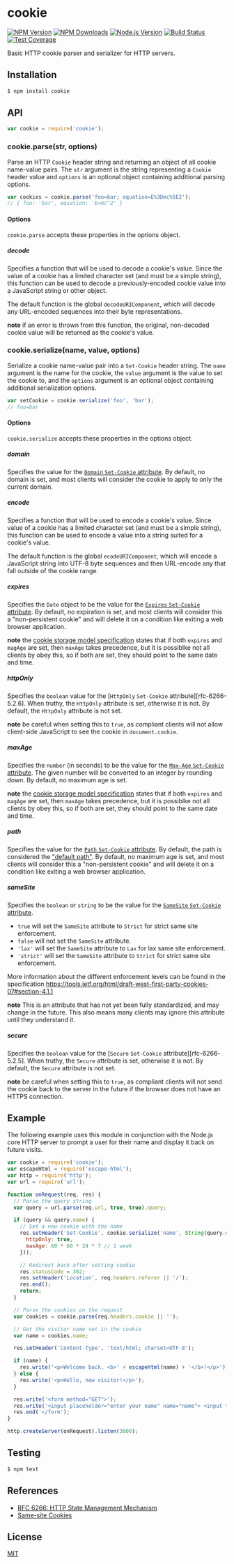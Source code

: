 # cookie[![NPM Version][npm-image]][npm-url][![NPM Downloads][downloads-image]][downloads-url][![Node.js Version][node-version-image]][node-version-url][![Build Status][travis-image]][travis-url][![Test Coverage][coveralls-image]][coveralls-url]Basic HTTP cookie parser and serializer for HTTP servers.## Installation```sh$ npm install cookie```## API```jsvar cookie = require('cookie');```### cookie.parse(str, options)Parse an HTTP `Cookie` header string and returning an object of all cookie name-value pairs.The `str` argument is the string representing a `Cookie` header value and `options` is anoptional object containing additional parsing options.```jsvar cookies = cookie.parse('foo=bar; equation=E%3Dmc%5E2');// { foo: 'bar', equation: 'E=mc^2' }```#### Options`cookie.parse` accepts these properties in the options object.##### decodeSpecifies a function that will be used to decode a cookie's value. Since the value of a cookiehas a limited character set (and must be a simple string), this function can be used to decodea previously-encoded cookie value into a JavaScript string or other object.The default function is the global `decodeURIComponent`, which will decode any URL-encodedsequences into their byte representations.**note** if an error is thrown from this function, the original, non-decoded cookie value willbe returned as the cookie's value.### cookie.serialize(name, value, options)Serialize a cookie name-value pair into a `Set-Cookie` header string. The `name` argument is thename for the cookie, the `value` argument is the value to set the cookie to, and the `options`argument is an optional object containing additional serialization options.```jsvar setCookie = cookie.serialize('foo', 'bar');// foo=bar```#### Options`cookie.serialize` accepts these properties in the options object.##### domainSpecifies the value for the [`Domain` `Set-Cookie` attribute][rfc-6266-5.2.3]. By default, nodomain is set, and most clients will consider the cookie to apply to only the current domain.##### encodeSpecifies a function that will be used to encode a cookie's value. Since value of a cookiehas a limited character set (and must be a simple string), this function can be used to encodea value into a string suited for a cookie's value.The default function is the global `ecodeURIComponent`, which will encode a JavaScript stringinto UTF-8 byte sequences and then URL-encode any that fall outside of the cookie range.##### expiresSpecifies the `Date` object to be the value for the [`Expires` `Set-Cookie` attribute][rfc-6266-5.2.1].By default, no expiration is set, and most clients will consider this a "non-persistent cookie" andwill delete it on a condition like exiting a web browser application.**note** the [cookie storage model specification][rfc-6266-5.3] states that if both `expires` and`magAge` are set, then `maxAge` takes precedence, but it is possiblke not all clients by obey this,so if both are set, they should point to the same date and time.##### httpOnlySpecifies the `boolean` value for the [`HttpOnly` `Set-Cookie` attribute][rfc-6266-5.2.6]. When truthy,the `HttpOnly` attribute is set, otherwise it is not. By default, the `HttpOnly` attribute is not set.**note** be careful when setting this to `true`, as compliant clients will not allow client-sideJavaScript to see the cookie in `document.cookie`.##### maxAgeSpecifies the `number` (in seconds) to be the value for the [`Max-Age` `Set-Cookie` attribute][rfc-6266-5.2.2].The given number will be converted to an integer by rounding down. By default, no maximum age is set.**note** the [cookie storage model specification][rfc-6266-5.3] states that if both `expires` and`magAge` are set, then `maxAge` takes precedence, but it is possiblke not all clients by obey this,so if both are set, they should point to the same date and time.##### pathSpecifies the value for the [`Path` `Set-Cookie` attribute][rfc-6266-5.2.4]. By default, the pathis considered the ["default path"][rfc-6266-5.1.4]. By default, no maximum age is set, and mostclients will consider this a "non-persistent cookie" and will delete it on a condition like exitinga web browser application.##### sameSiteSpecifies the `boolean` or `string` to be the value for the [`SameSite` `Set-Cookie` attribute][draft-west-first-party-cookies-07].  - `true` will set the `SameSite` attribute to `Strict` for strict same site enforcement.  - `false` will not set the `SameSite` attribute.  - `'lax'` will set the `SameSite` attribute to `Lax` for lax same site enforcement.  - `'strict'` will set the `SameSite` attribute to `Strict` for strict same site enforcement.More information about the different enforcement levels can be found in the specificationhttps://tools.ietf.org/html/draft-west-first-party-cookies-07#section-4.1.1**note** This is an attribute that has not yet been fully standardized, and may change in the future.This also means many clients may ignore this attribute until they understand it.##### secureSpecifies the `boolean` value for the [`Secure` `Set-Cookie` attribute][rfc-6266-5.2.5]. When truthy,the `Secure` attribute is set, otherwise it is not. By default, the `Secure` attribute is not set.**note** be careful when setting this to `true`, as compliant clients will not send the cookie back tothe server in the future if the browser does not have an HTTPS connection.## ExampleThe following example uses this module in conjunction with the Node.js core HTTP serverto prompt a user for their name and display it back on future visits.```jsvar cookie = require('cookie');var escapeHtml = require('escape-html');var http = require('http');var url = require('url');function onRequest(req, res) {  // Parse the query string  var query = url.parse(req.url, true, true).query;  if (query && query.name) {    // Set a new cookie with the name    res.setHeader('Set-Cookie', cookie.serialize('name', String(query.name), {      httpOnly: true,      maxAge: 60 * 60 * 24 * 7 // 1 week    }));    // Redirect back after setting cookie    res.statusCode = 302;    res.setHeader('Location', req.headers.referer || '/');    res.end();    return;  }  // Parse the cookies on the request  var cookies = cookie.parse(req.headers.cookie || '');  // Get the visitor name set in the cookie  var name = cookies.name;  res.setHeader('Content-Type', 'text/html; charset=UTF-8');  if (name) {    res.write('<p>Welcome back, <b>' + escapeHtml(name) + '</b>!</p>');  } else {    res.write('<p>Hello, new visitor!</p>');  }  res.write('<form method="GET">');  res.write('<input placeholder="enter your name" name="name"> <input type="submit" value="Set Name">');  res.end('</form');}http.createServer(onRequest).listen(3000);```## Testing```sh$ npm test```## References- [RFC 6266: HTTP State Management Mechanism][rfc-6266]- [Same-site Cookies][draft-west-first-party-cookies-07][draft-west-first-party-cookies-07]: https://tools.ietf.org/html/draft-west-first-party-cookies-07[rfc-6266]: https://tools.ietf.org/html/rfc6266[rfc-6266-5.1.4]: https://tools.ietf.org/html/rfc6266#section-5.1.4[rfc-6266-5.2.1]: https://tools.ietf.org/html/rfc6266#section-5.2.1[rfc-6266-5.2.2]: https://tools.ietf.org/html/rfc6266#section-5.2.2[rfc-6266-5.2.3]: https://tools.ietf.org/html/rfc6266#section-5.2.3[rfc-6266-5.2.4]: https://tools.ietf.org/html/rfc6266#section-5.2.4[rfc-6266-5.3]: https://tools.ietf.org/html/rfc6266#section-5.3## License[MIT](LICENSE)[npm-image]: https://img.shields.io/npm/v/cookie.svg[npm-url]: https://npmjs.org/package/cookie[node-version-image]: https://img.shields.io/node/v/cookie.svg[node-version-url]: https://nodejs.org/en/download[travis-image]: https://img.shields.io/travis/jshttp/cookie/master.svg[travis-url]: https://travis-ci.org/jshttp/cookie[coveralls-image]: https://img.shields.io/coveralls/jshttp/cookie/master.svg[coveralls-url]: https://coveralls.io/r/jshttp/cookie?branch=master[downloads-image]: https://img.shields.io/npm/dm/cookie.svg[downloads-url]: https://npmjs.org/package/cookie